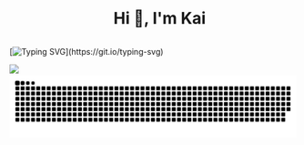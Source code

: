 <div id="user-content-toc">
  <ul align="center">
    <summary><h1 style="display: inline-block">Hi 👋, I'm Kai</h1></summary>
  </ul>
</div>

[![Typing SVG](https://readme-typing-svg.demolab.com?font=Fira+Code&pause=1000&width=435&lines=I+do+python+stuff.)](https://git.io/typing-svg)

<img src="https://user-images.githubusercontent.com/73097560/115834477-dbab4500-a447-11eb-908a-139a6edaec5c.gif">

<div align="center">
  <img  src="https://github.com/1999AZZAR/1999AZZAR/blob/main/resources/img/grid-snake.svg"
       alt="snake" /></a>
</div>
<!--[![Anurag's GitHub stats](https://github-readme-stats.vercel.app/api?username=Kai-Guan)](https://github.com/anuraghazra/github-readme-stats)-->
